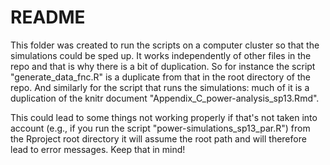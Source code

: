 README
======

This folder was created to run the scripts on a computer cluster so that the
simulations could be sped up. It works independently of other files in the
repo and that is why there is a bit of duplication. So for instance the
script "generate_data_fnc.R" is a duplicate from that in the root directory
of the repo. And similarly for the script that runs the simulations: much of
it is a duplication of the knitr document "Appendix_C_power-analysis_sp13.Rmd".

This could lead to some things not working properly if that's not taken into
account (e.g., if you run the script "power-simulations_sp13_par.R") from the
Rproject root directory it will assume the root path and will therefore lead
to error messages. Keep that in mind!
